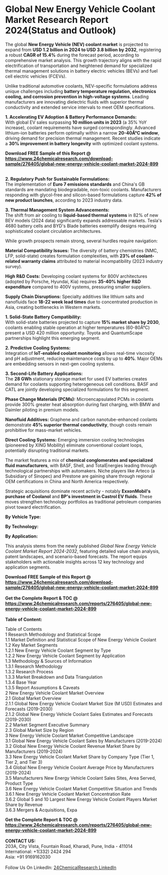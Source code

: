 <h1>Global New Energy Vehicle Coolant Market Research Report 2024(Status and Outlook)</h1><p>The global <strong>New Energy Vehicle (NEV) coolant market</strong> is projected to expand from <strong>USD 1.2 billion in 2024 to USD 3.8 billion by 2032</strong>, registering a robust <strong>CAGR of 15.4%</strong> during the forecast period, according to comprehensive market analysis. This growth trajectory aligns with the rapid electrification of transportation and heightened demand for specialized thermal management solutions in battery electric vehicles (BEVs) and fuel cell electric vehicles (FCEVs).</p><p>Unlike traditional automotive coolants, NEV-specific formulations address unique challenges including <strong>battery temperature regulation, electronics cooling, and corrosion prevention in high-voltage systems</strong>. Leading manufacturers are innovating dielectric fluids with superior thermal conductivity and extended service intervals to meet OEM specifications.</p><p><strong>1. Accelerating EV Adoption &amp; Battery Performance Demands:</strong><br>
With global EV sales surpassing <strong>10 million units in 2023</strong> (a 35% YoY increase), coolant requirements have surged correspondingly. Advanced lithium-ion batteries perform optimally within a narrow <strong>20-40Â°C window</strong>, driving demand for precision thermal management. Recent studies indicate a <strong>30% improvement in battery longevity</strong> with optimized coolant systems.</p><div><b>Download FREE Sample of this Report @ 
            <a href="https://www.24chemicalresearch.com/download-sample/276405/global-new-energy-vehicle-coolant-market-2024-899">
            https://www.24chemicalresearch.com/download-sample/276405/global-new-energy-vehicle-coolant-market-2024-899</a></b></div><br><p><strong>2. Regulatory Push for Sustainable Formulations:</strong><br>
The implementation of <strong>Euro 7 emissions standards</strong> and China's GB standards are mandating biodegradable, non-toxic coolants. Manufacturers responding with glycol-free and silicon-based formulations capture <strong>42% of new product launches</strong>, according to 2023 industry data.</p><p><strong>3. Thermal Management System Advancements:</strong><br>
The shift from air cooling to <strong>liquid-based thermal systems</strong> in 82% of new BEV models (2024 data) significantly expands addressable markets. Tesla's 4680 battery cells and BYD's Blade batteries exemplify designs requiring sophisticated coolant circulation architectures.</p><p>While growth prospects remain strong, several hurdles require navigation:</p><p><strong>Material Compatibility Issues:</strong> The diversity of battery chemistries (NMC, LFP, solid-state) creates formulation complexities, with <strong>23% of coolant-related warranty claims</strong> attributed to material incompatibility (2023 industry survey).</p><p><strong>High R&amp;D Costs:</strong> Developing coolant systems for 800V architectures (adopted by Porsche, Hyundai, Kia) requires <strong>35-40% higher R&amp;D expenditure</strong> compared to 400V systems, pressuring smaller suppliers.</p><p><strong>Supply Chain Disruptions:</strong> Specialty additives like lithium salts and nanofluids face <strong>18-22 week lead times</strong> due to concentrated production in Asia, creating bottlenecks in Western markets.</p><p><strong>1. Solid-State Battery Compatibility:</strong><br>
With solid-state batteries projected to capture <strong>15% market share by 2030</strong>, coolants enabling stable operation at higher temperatures (60-80Â°C) present a USD 420 million opportunity. Toyota and QuantumScape partnerships highlight this emerging segment.</p><p><strong>2. Predictive Cooling Systems:</strong><br>
Integration of <strong>IoT-enabled coolant monitoring</strong> allows real-time viscosity and pH adjustment, reducing maintenance costs by up to <strong>40%</strong>. Major OEMs are embedding sensors in next-gen cooling systems.</p><p><strong>3. Second-Life Battery Applications:</strong><br>
The <strong>28 GWh</strong> stationary storage market for used EV batteries creates demand for coolants supporting heterogeneous cell conditions. BASF and CATL are jointly developing specialized formulations for this segment.</p><p><strong>Phase Change Materials (PCMs):</strong> Microencapsulated PCMs in coolants provide 300% greater heat absorption during fast charging, with BMW and Daimler piloting in premium models.</p><p><strong>Nanofluid Additives:</strong> Graphene and carbon nanotube-enhanced coolants demonstrate <strong>45% superior thermal conductivity</strong>, though costs remain prohibitive for mass-market vehicles.</p><p><strong>Direct Cooling Systems:</strong> Emerging immersion cooling technologies (pioneered by XING Mobility) eliminate conventional coolant loops, potentially disrupting traditional markets.</p><p>The market features a mix of <strong>chemical conglomerates and specialized fluid manufacturers</strong>, with BASF, Shell, and TotalEnergies leading through technological partnerships with automakers. Niche players like Arteco (a Subsidiary of Sinopec) and Prestone are gaining share through regional OEM certifications in China and North America respectively.</p><p>Strategic acquisitions dominate recent activity - notably <strong>ExxonMobil's purchase of Coolanol</strong> and <strong>BP's investment in Castrol EV fluids</strong>. These moves strengthen technology portfolios as traditional petroleum companies pivot toward electrification.</p><p><strong>By Vehicle Type:</strong></p><p><strong>By Technology:</strong></p><p><strong>By Application:</strong></p><p>This analysis stems from the newly published <em>Global New Energy Vehicle Coolant Market Report 2024-2032</em>, featuring detailed value chain analysis, patent landscapes, and scenario-based forecasts. The report equips stakeholders with actionable insights across 12 key technology and application segments.</p><div><b>Download FREE Sample of this Report @ 
            <a href="https://www.24chemicalresearch.com/download-sample/276405/global-new-energy-vehicle-coolant-market-2024-899">
            https://www.24chemicalresearch.com/download-sample/276405/global-new-energy-vehicle-coolant-market-2024-899</a></b></div><br><div><b>Get the Complete Report & TOC @ 
            <a href="https://www.24chemicalresearch.com/reports/276405/global-new-energy-vehicle-coolant-market-2024-899">
            https://www.24chemicalresearch.com/reports/276405/global-new-energy-vehicle-coolant-market-2024-899</a></b></div><br>
            <b>Table of Content:</b><p>Table of Contents<br />
1 Research Methodology and Statistical Scope<br />
1.1 Market Definition and Statistical Scope of New Energy Vehicle Coolant<br />
1.2 Key Market Segments<br />
1.2.1 New Energy Vehicle Coolant Segment by Type<br />
1.2.2 New Energy Vehicle Coolant Segment by Application<br />
1.3 Methodology & Sources of Information<br />
1.3.1 Research Methodology<br />
1.3.2 Research Process<br />
1.3.3 Market Breakdown and Data Triangulation<br />
1.3.4 Base Year<br />
1.3.5 Report Assumptions & Caveats<br />
2 New Energy Vehicle Coolant Market Overview<br />
2.1 Global Market Overview<br />
2.1.1 Global New Energy Vehicle Coolant Market Size (M USD) Estimates and Forecasts (2019-2030)<br />
2.1.2 Global New Energy Vehicle Coolant Sales Estimates and Forecasts (2019-2030)<br />
2.2 Market Segment Executive Summary<br />
2.3 Global Market Size by Region<br />
3 New Energy Vehicle Coolant Market Competitive Landscape<br />
3.1 Global New Energy Vehicle Coolant Sales by Manufacturers (2019-2024)<br />
3.2 Global New Energy Vehicle Coolant Revenue Market Share by Manufacturers (2019-2024)<br />
3.3 New Energy Vehicle Coolant Market Share by Company Type (Tier 1, Tier 2, and Tier 3)<br />
3.4 Global New Energy Vehicle Coolant Average Price by Manufacturers (2019-2024)<br />
3.5 Manufacturers New Energy Vehicle Coolant Sales Sites, Area Served, Product Type<br />
3.6 New Energy Vehicle Coolant Market Competitive Situation and Trends<br />
3.6.1 New Energy Vehicle Coolant Market Concentration Rate<br />
3.6.2 Global 5 and 10 Largest New Energy Vehicle Coolant Players Market Share by Revenue<br />
3.6.3 Mergers & Acquisitions, Expa</p><div><b>Get the Complete Report & TOC @ 
            <a href="https://www.24chemicalresearch.com/reports/276405/global-new-energy-vehicle-coolant-market-2024-899">
            https://www.24chemicalresearch.com/reports/276405/global-new-energy-vehicle-coolant-market-2024-899</a></b></div><br><b>CONTACT US:</b><br>
            203A, City Vista, Fountain Road, Kharadi, Pune, India - 411014<br>
            International: +1(332) 2424 294<br>
            Asia: +91 9169162030 <br><br>
            Follow Us On LinkedIn: <a href="https://www.linkedin.com/company/24chemicalresearch/">24ChemicalResearch LinkedIn</a>